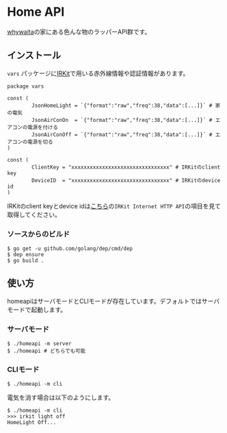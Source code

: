 # Home API

[whywaita](https://github.com/whywaita)の家にある色んな物のラッパーAPI群です。

## インストール

`vars` パッケージに[IRKit](http://getirkit.com/)で用いる赤外線情報や認証情報があります。

```
package vars

const (
        JsonHomeLight = `{"format":"raw","freq":38,"data":[...]}` # 家の電気
        JsonAirConOn  = `{"format":"raw","freq":38,"data":[...]}` # エアコンの電源を付ける
        JsonAirConOff = `{"format":"raw","freq":38,"data":[...]}` # エアコンの電源を切る
)

const (
        ClientKey = "xxxxxxxxxxxxxxxxxxxxxxxxxxxxxxxx" # IRKitのclient key
        DeviceID  = "xxxxxxxxxxxxxxxxxxxxxxxxxxxxxxxx" # IRKitのdevice id
)
```

IRKitのclient keyとdevice idは[こちら](http://getirkit.com/)の`IRKit Internet HTTP API`の項目を見て取得してください。

### ソースからのビルド

```
$ go get -u github.com/golang/dep/cmd/dep
$ dep ensure
$ go build .
```

## 使い方

homeapiはサーバモードとCLIモードが存在しています。デフォルトではサーバモードで起動します。

### サーバモード

```
$ ./homeapi -m server
$ ./homeapi # どちらでも可能
```

### CLIモード

```
$ ./homeapi -m cli
```

電気を消す場合は以下のようにします。

```
$ ./homeapi -m cli
>>> irkit light off
HomeLight Off...
```
